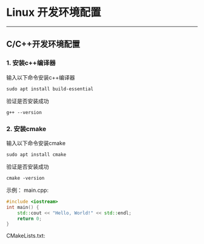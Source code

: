 # Linux 开发环境配置
---
## C/C++开发环境配置
### 1. 安装c++编译器
输入以下命令安装c++编译器
```shell
sudo apt install build-essential
```
验证是否安装成功
```shell
g++ --version
```
### 2. 安装cmake
输入以下命令安装cmake
```shell
sudo apt install cmake
```
验证是否安装成功
```shell
cmake -version
```
示例：
main.cpp:
```cpp main.cpp
#include <iostream>
int main() {
    std::cout << "Hello, World!" << std::endl;
    return 0;
}
```
CMakeLists.txt:
```cmake CMakeLists.txt

```

